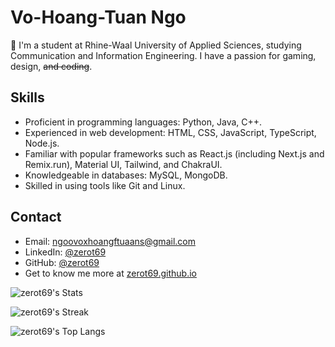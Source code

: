 # Vo-Hoang-Tuan Ngo

👀 I'm a student at Rhine-Waal University of Applied Sciences, studying Communication and Information Engineering. I have a passion for gaming, design, ~~and coding~~.

## Skills

- Proficient in programming languages: Python, Java, C++.
- Experienced in web development: HTML, CSS, JavaScript, TypeScript, Node.js.
- Familiar with popular frameworks such as React.js (including Next.js and Remix.run), Material UI, Tailwind, and ChakraUI.
- Knowledgeable in databases: MySQL, MongoDB.
- Skilled in using tools like Git and Linux.

## Contact

- Email: ngoovoxhoangftuaans@gmail.com
- LinkedIn: [@zerot69](https://www.linkedin.com/in/zerot69/)
- GitHub: [@zerot69](https://github.com/zerot69)
- Get to know me more at [zerot69.github.io](https://zerot69.github.io/)

![zerot69's Stats](https://github-readme-stats.vercel.app/api?username=zerot69&show_icons=true&theme=synthwave&hide_border=true&count_private=true&include_all_commits=true)

![zerot69's Streak](https://github-readme-streak-stats.herokuapp.com?user=zerot69&theme=synthwave&hide_border=true)

![zerot69's Top Langs](https://github-readme-stats.vercel.app/api/top-langs/?username=zerot69&theme=synthwave&hide_border=true&show_icons=true&layout=compact&langs_count=6)

